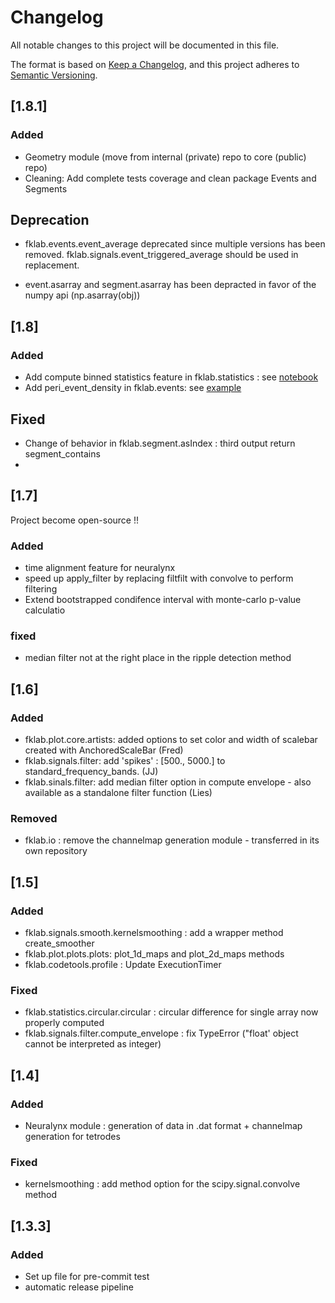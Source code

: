 # Changelog

All notable changes to this project will be documented in this file.

The format is based on [Keep a Changelog](https://keepachangelog.com/en/1.0.0/),
and this project adheres to [Semantic Versioning](https://semver.org/spec/v2.0.0.html).


## [1.8.1]

### Added

- Geometry module (move from internal (private) repo to core (public) repo)
- Cleaning: Add complete tests coverage and clean package Events and Segments

## Deprecation
- fklab.events.event_average deprecated since multiple versions has been removed.
  fklab.signals.event_triggered_average should be used in replacement.

- event.asarray and segment.asarray has been depracted in favor of the numpy api (np.asarray(obj))


## [1.8]

### Added

- Add compute binned statistics feature in fklab.statistics : see [notebook](https://kloostermannerflab.bitbucket.io/notebooks/statistics/binned_statistics.html)
- Add peri_event_density in fklab.events: see [example](https://kloostermannerflab.bitbucket.io/gallery)

## Fixed

- Change of behavior in fklab.segment.asIndex : third output return segment_contains
-
## [1.7]

Project become open-source !!

### Added
- time alignment feature for neuralynx
- speed up apply_filter by replacing filtfilt with convolve to perform filtering
- Extend bootstrapped condifence interval with monte-carlo p-value calculatio

### fixed
- median filter not at the right place in the ripple detection method

## [1.6]
### Added
 - fklab.plot.core.artists: added options to set color and width of scalebar created with AnchoredScaleBar (Fred)
 - fklab.signals.filter: add 'spikes' : [500., 5000.] to standard_frequency_bands. (JJ)
 - fklab.sinals.filter: add median filter option in compute envelope - also available as a standalone filter function (Lies)

### Removed
 - fklab.io : remove the channelmap generation module - transferred in its own repository

## [1.5]
### Added
 - fklab.signals.smooth.kernelsmoothing : add a wrapper method create_smoother
 - fklab.plot.plots.plots: plot_1d_maps and plot_2d_maps methods
 - fklab.codetools.profile : Update ExecutionTimer

### Fixed
 - fklab.statistics.circular.circular : circular difference for single array now properly computed
 - fklab.signals.filter.compute_envelope : fix TypeError ("float' object cannot be interpreted as integer)

## [1.4]
### Added
 - Neuralynx module : generation of data in .dat format + channelmap generation for tetrodes

### Fixed

 - kernelsmoothing : add method option for the scipy.signal.convolve method

## [1.3.3]
### Added
 - Set up file for pre-commit test
 - automatic release pipeline
